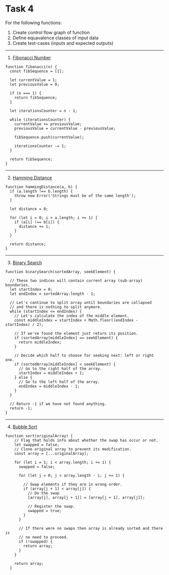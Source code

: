 # Task 4

For the following functions:
1) Create control flow graph of function
2) Define equavalence classes of input data
3) Create test-cases (inputs and expected outputs)

--------------------

1) [Fibonacci Number](https://github.com/trekhleb/javascript-algorithms/blob/master/src/algorithms/math/fibonacci/README.md)

```
function fibonacci(n) {
  const fibSequence = [1];

  let currentValue = 1;
  let previousValue = 0;

  if (n === 1) {
    return fibSequence;
  }

  let iterationsCounter = n - 1;

  while (iterationsCounter) {
    currentValue += previousValue;
    previousValue = currentValue - previousValue;

    fibSequence.push(currentValue);

    iterationsCounter -= 1;
  }

  return fibSequence;
}
```

--------------------

2) [Hamming Distance](https://github.com/trekhleb/javascript-algorithms/blob/master/src/algorithms/string/hamming-distance/README.md)


```
function hammingDistance(a, b) {
  if (a.length !== b.length) {
    throw new Error('Strings must be of the same length');
  }

  let distance = 0;

  for (let i = 0; i < a.length; i += 1) {
    if (a[i] !== b[i]) {
      distance += 1;
    }
  }

  return distance;
}
```
  
--------------------

3) [Binary Search](https://github.com/trekhleb/javascript-algorithms/blob/master/src/algorithms/search/binary-search/README.md)

```
function binarySearch(sortedArray, seekElement) {

  // These two indices will contain current array (sub-array) boundaries.
  let startIndex = 0;
  let endIndex = sortedArray.length - 1;

  // Let's continue to split array until boundaries are collapsed
  // and there is nothing to split anymore.
  while (startIndex <= endIndex) {
    // Let's calculate the index of the middle element.
    const middleIndex = startIndex + Math.floor((endIndex - startIndex) / 2);

    // If we've found the element just return its position.
    if (sortedArray[middleIndex] == seekElement) {
      return middleIndex;
    }

    // Decide which half to choose for seeking next: left or right one.
    if (sortedArray[middleIndex] < seekElement) {
      // Go to the right half of the array.
      startIndex = middleIndex + 1;
    } else {
      // Go to the left half of the array.
      endIndex = middleIndex - 1;
    }
  }

  // Return -1 if we have not found anything.
  return -1;
}
``` 
 
 
  
--------------------

4) [Bubble Sort](https://github.com/trekhleb/javascript-algorithms/blob/master/src/algorithms/sorting/bubble-sort/README.md)

```
function sort(originalArray) {
    // Flag that holds info about whether the swap has occur or not.
    let swapped = false;
    // Clone original array to prevent its modification.
    const array = [...originalArray];

    for (let i = 1; i < array.length; i += 1) {
      swapped = false;

      for (let j = 0; j < array.length - i; j += 1) {
      
        // Swap elements if they are in wrong order.
        if (array[j + 1] < array[j]) {
          // Do the swap
          [array[j], array[j + 1]] = [array[j + 1], array[j]];

          // Register the swap.
          swapped = true;
        }
      }

      // If there were no swaps then array is already sorted and there is
      // no need to proceed.
      if (!swapped) {
        return array;
      }
    }

    return array;
  }

```
